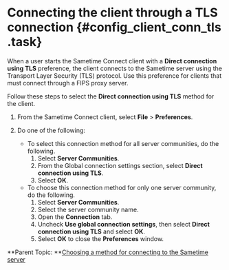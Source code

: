 # Connecting the client through a TLS connection {#config_client_conn_tls .task}

When a user starts the Sametime Connect client with a **Direct connection using TLS** preference, the client connects to the Sametime server using the Transport Layer Security \(TLS\) protocol. Use this preference for clients that must connect through a FIPS proxy server.

Follow these steps to select the **Direct connection using TLS** method for the client.

1.  From the Sametime Connect client, select **File** \> **Preferences**.

2.  Do one of the following:

    -   To select this connection method for all server communities, do the following.
        1.  Select **Server Communities**.
        2.  From the Global connection settings section, select **Direct connection using TLS**.
        3.  Select **OK**.
    -   To choose this connection method for only one server community, do the following.
        1.  Select **Server Communities**.
        2.  Select the server community name.
        3.  Open the **Connection** tab.
        4.  Uncheck **Use global connection settings**, then select **Direct connection using TLS** and select **OK**.
        5.  Select **OK** to close the **Preferences** window.

**Parent Topic: **[Choosing a method for connecting to the Sametime server](t_choose_connect_method.md)

